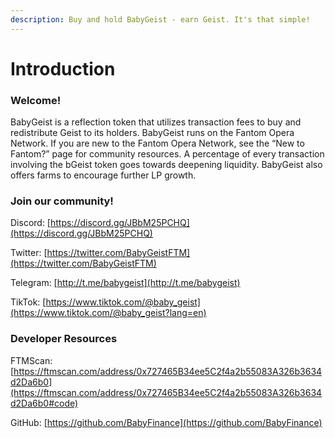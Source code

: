 ```yaml
---
description: Buy and hold BabyGeist - earn Geist. It's that simple!
---
```


# Introduction

### Welcome!

BabyGeist is a reflection token that utilizes transaction fees to buy and redistribute Geist to its holders. BabyGeist runs on the Fantom Opera Network. If you are new to the Fantom Opera Network, see the “New to Fantom?” page for community resources. A percentage of every transaction involving the bGeist token goes towards deepening liquidity. BabyGeist also offers farms to encourage further LP growth.

### Join our community!

Discord: [https://discord.gg/JBbM25PCHQ](https://discord.gg/JBbM25PCHQ)

Twitter: [https://twitter.com/BabyGeistFTM](https://twitter.com/BabyGeistFTM)

Telegram: [http://t.me/babygeist](http://t.me/babygeist)

TikTok: [https://www.tiktok.com/@baby_geist](https://www.tiktok.com/@baby_geist?lang=en)

###  Developer Resources

FTMScan: [https://ftmscan.com/address/0x727465B34ee5C2f4a2b55083A326b3634d2Da6b0](https://ftmscan.com/address/0x727465B34ee5C2f4a2b55083A326b3634d2Da6b0#code)

GitHub: [https://github.com/BabyFinance](https://github.com/BabyFinance)
